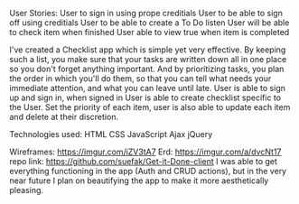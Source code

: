 User Stories:
  User to sign in using prope creditials
  User to be able to sign off using creditials
  User to be able to create a To Do listen
  User will be able to check item when finished
  User able to view true when item is completed

  I've created a Checklist app which is simple yet very effective.
  By keeping such a list, you make sure that your tasks are written down all in one place so you don't forget anything important. And by prioritizing tasks, you plan the order in which you'll do them, so that you can tell what needs your immediate attention, and what you can leave until late.
  User is able to sign up and sign in, when signed in User is able to create checklist specific to the User. Set the priority of each item, user is also able to update each item and delete at their discretion.


Technologies used: HTML
CSS
JavaScript
Ajax
jQuery

Wireframes: https://imgur.com/iZV3tA7
Erd: https://imgur.com/a/dvcNt17
repo link: https://github.com/suefak/Get-it-Done-client
 I was able to get everything functioning in the app (Auth and CRUD actions), but in the very near future I plan on beautifying the app to make it more aesthetically pleasing.
